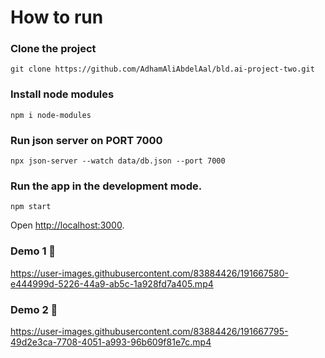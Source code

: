 # How to run

### Clone the project 
```
git clone https://github.com/AdhamAliAbdelAal/bld.ai-project-two.git
```
### Install node modules
```
npm i node-modules
```
### Run json server on PORT 7000
```
npx json-server --watch data/db.json --port 7000
```
### Run the app in the development mode.
```
npm start
```
Open [http://localhost:3000](http://localhost:3000).

### Demo 1 :movie_camera:
https://user-images.githubusercontent.com/83884426/191667580-e444999d-5226-44a9-ab5c-1a928fd7a405.mp4

### Demo 2 :movie_camera:
https://user-images.githubusercontent.com/83884426/191667795-49d2e3ca-7708-4051-a993-96b609f81e7c.mp4

